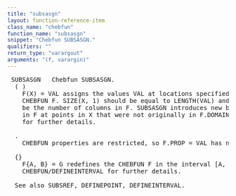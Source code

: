 ```yaml
---
title: "subsasgn"
layout: function-reference-item
class_name: "chebfun"
function_name: "subsasgn"
snippet: "Chebfun SUBSASGN."
qualifiers: ""
return_type: "varargout"
arguments: "(f, varargin)"
---
```


<pre class="help-text"> SUBSASGN   Chebfun SUBSASGN.
  ( )
    F(X) = VAL assigns the values VAL at locations specified by X to the 
    CHEBFUN F. SIZE(X, 1) should be equal to LENGTH(VAL) and SIZE(X, 2) should 
    be the number of columns in F. SUBSASGN introduces new breakpoints
    in F at points in X that were not originally in F.DOMAIN. See DEFINEPOINT
    for further details.
 
  .
    CHEBFUN properties are restricted, so F.PROP = VAL has no effect.
 
  {}
    F{A, B} = G redefines the CHEBFUN F in the interval [A, B] using G. See
    CHEBFUN/DEFINEINTERVAL for further details.
 
  See also SUBSREF, DEFINEPOINT, DEFINEINTERVAL.
</pre>